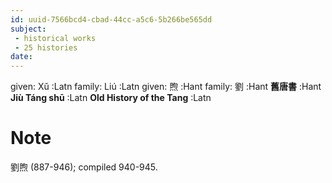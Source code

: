 ```yaml
---
id: uuid-7566bcd4-cbad-44cc-a5c6-5b266be565dd
subject: 
 - historical works
 - 25 histories
date: 
---
```


given: Xǔ :Latn
family: Liú :Latn
given: 煦 :Hant
family: 劉 :Hant
**舊唐書** :Hant
**Jiù Táng shū** :Latn
**Old History of the Tang** :Latn
# Note
劉煦 (887-946); compiled 940-945.